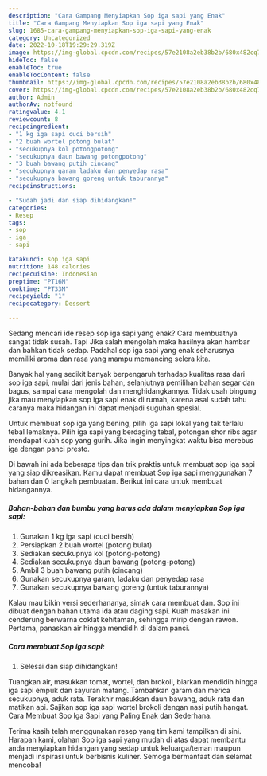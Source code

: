 ```yaml
---
description: "Cara Gampang Menyiapkan Sop iga sapi yang Enak"
title: "Cara Gampang Menyiapkan Sop iga sapi yang Enak"
slug: 1685-cara-gampang-menyiapkan-sop-iga-sapi-yang-enak
category: Uncategorized
date: 2022-10-18T19:29:29.319Z
image: https://img-global.cpcdn.com/recipes/57e2108a2eb38b2b/680x482cq70/sop-iga-sapi-foto-resep-utama.jpg
hideToc: false
enableToc: true
enableTocContent: false
thumbnail: https://img-global.cpcdn.com/recipes/57e2108a2eb38b2b/680x482cq70/sop-iga-sapi-foto-resep-utama.jpg
cover: https://img-global.cpcdn.com/recipes/57e2108a2eb38b2b/680x482cq70/sop-iga-sapi-foto-resep-utama.jpg
author: Admin
authorAv: notfound
ratingvalue: 4.1
reviewcount: 8
recipeingredient:
- "1 kg iga sapi cuci bersih"
- "2 buah wortel potong bulat"
- "secukupnya kol potongpotong"
- "secukupnya daun bawang potongpotong"
- "3 buah bawang putih cincang"
- "secukupnya garam ladaku dan penyedap rasa"
- "secukupnya bawang goreng untuk taburannya"
recipeinstructions:

- "Sudah jadi dan siap dihidangkan!"
categories:
- Resep
tags:
- sop
- iga
- sapi

katakunci: sop iga sapi 
nutrition: 148 calories
recipecuisine: Indonesian
preptime: "PT16M"
cooktime: "PT33M"
recipeyield: "1"
recipecategory: Dessert

---
```



Sedang mencari ide resep sop iga sapi yang enak? Cara membuatnya sangat tidak susah. Tapi Jika salah mengolah maka hasilnya akan hambar dan bahkan tidak sedap. Padahal sop iga sapi yang enak seharusnya memiliki aroma dan rasa yang mampu memancing selera kita.


Banyak hal yang sedikit banyak berpengaruh terhadap kualitas rasa dari sop iga sapi, mulai dari jenis bahan, selanjutnya pemilihan bahan segar dan bagus, sampai cara mengolah dan menghidangkannya. Tidak usah bingung jika mau menyiapkan sop iga sapi enak di rumah, karena asal sudah tahu caranya maka hidangan ini dapat menjadi suguhan spesial.

Untuk membuat sop iga yang bening, pilih iga sapi lokal yang tak terlalu tebal lemaknya. Pilih iga sapi yang berdaging tebal, potongan shor ribs agar mendapat kuah sop yang gurih. Jika ingin menyingkat waktu bisa merebus iga dengan panci presto.


Di bawah ini ada beberapa tips dan trik praktis untuk membuat sop iga sapi yang siap dikreasikan. Kamu dapat membuat Sop iga sapi menggunakan 7 bahan dan 0 langkah pembuatan. Berikut ini cara untuk membuat hidangannya.

<!--inarticleads1-->

##### Bahan-bahan dan bumbu yang harus ada dalam menyiapkan Sop iga sapi:

1. Gunakan 1 kg iga sapi (cuci bersih)
1. Persiapkan 2 buah wortel (potong bulat)
1. Sediakan secukupnya kol (potong-potong)
1. Sediakan secukupnya daun bawang (potong-potong)
1. Ambil 3 buah bawang putih (cincang)
1. Gunakan secukupnya garam, ladaku dan penyedap rasa
1. Gunakan secukupnya bawang goreng (untuk taburannya)


Kalau mau bikin versi sederhananya, simak cara membuat dan. Sop ini dibuat dengan bahan utama ida atau daging sapi. Kuah masakan ini cenderung berwarna coklat kehitaman, sehingga mirip dengan rawon. Pertama, panaskan air hingga mendidih di dalam panci. 

<!--inarticleads2-->

##### Cara membuat Sop iga sapi:


1. Selesai dan siap dihidangkan!

Tuangkan air, masukkan tomat, wortel, dan brokoli, biarkan mendidih hingga iga sapi empuk dan sayuran matang. Tambahkan garam dan merica secukupnya, aduk rata. Terakhir masukkan daun bawang, aduk rata dan matikan api. Sajikan sop iga sapi wortel brokoli dengan nasi putih hangat. Cara Membuat Sop Iga Sapi yang Paling Enak dan Sederhana. 

Terima kasih telah menggunakan resep yang tim kami tampilkan di sini. Harapan kami, olahan Sop iga sapi yang mudah di atas dapat membantu anda menyiapkan hidangan yang sedap untuk keluarga/teman maupun menjadi inspirasi untuk berbisnis kuliner. Semoga bermanfaat dan selamat mencoba!
